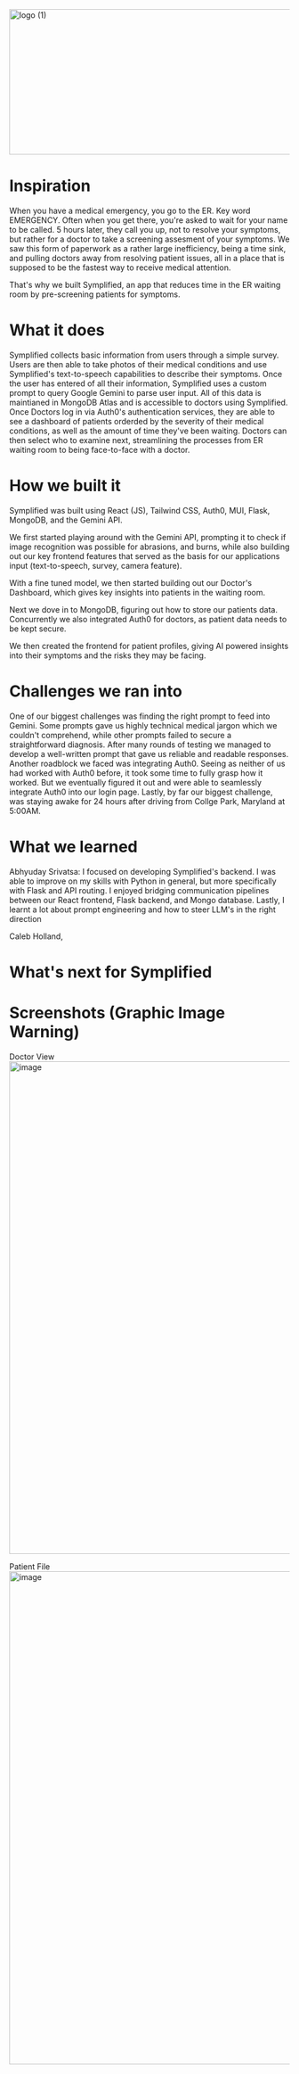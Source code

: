 <img width="888" height="261" alt="logo (1)" src="https://github.com/user-attachments/assets/e4238000-a32d-4fcc-b185-e122e65bd2ba" />

# Inspiration

When you have a medical emergency, you go to the ER. Key word EMERGENCY. Often when you get there, you're asked to wait for your name to be called. 5 hours later, they call you up, not to resolve your symptoms, but rather for a doctor to take a screening assesment of your symptoms. We saw this form of paperwork as a rather large inefficiency, being a time sink, and pulling doctors away from resolving patient issues, all in a place that is supposed to be the fastest way to receive medical attention.

That's why we built Symplified, an app that reduces time in the ER waiting room by pre-screening patients for symptoms.

# What it does

Symplified collects basic information from users through a simple survey. Users are then able to take photos of their medical conditions and use Symplified's text-to-speech capabilities to describe their symptoms. Once the user has entered of all their information, Symplified uses a custom prompt to query Google Gemini to parse user input. All of this data is maintianed in MongoDB Atlas and is accessible to doctors using Symplified.  Once Doctors log in via Auth0's authentication services, they are able to see a dashboard of patients orderded by the severity of their medical conditions, as well as the amount of time they've been waiting. Doctors can then select who to examine next, streamlining the processes from ER waiting room to being face-to-face with a doctor.

# How we built it

Symplified was built using React (JS), Tailwind CSS, Auth0, MUI, Flask, MongoDB, and the Gemini API. 

We first started playing around with the Gemini API, prompting it to check if image recognition was possible for abrasions, and burns, while also 
building out our key frontend features that served as the basis for our applications input (text-to-speech, survey, camera feature).

With a fine tuned model, we then started building out our Doctor's Dashboard, which gives key insights into patients in the waiting room.

Next we dove in to MongoDB, figuring out how to store our patients data. Concurrently we also integrated Auth0 for doctors, as patient data needs to be kept secure.

We then created the frontend for patient profiles, giving AI powered insights into their symptoms and the risks they may be facing.

# Challenges we ran into

One of our biggest challenges was finding the right prompt to feed into Gemini. Some prompts gave us highly technical medical jargon which we couldn't comprehend, while other prompts failed to secure a straightforward diagnosis. After many rounds of testing we managed to develop a well-written prompt that gave us reliable and readable responses. Another roadblock we faced was integrating Auth0. Seeing as neither of us had worked with Auth0 before, it took some time to fully grasp how it worked. But we eventually figured it out and were able to seamlessly integrate Auth0 into our login page. Lastly, by far our biggest challenge, was staying awake for 24 hours after driving from Collge Park, Maryland at 5:00AM.


# What we learned

Abhyuday Srivatsa: I focused on developing Symplified's backend. I was able to improve on my skills with Python in general, but more specifically with Flask and API routing. I enjoyed bridging communication pipelines between our React frontend, Flask backend, and Mongo database. Lastly, I learnt a lot about prompt engineering and how to steer LLM's in the right direction

Caleb Holland,

# What's next for Symplified


# Screenshots (Graphic Image Warning)


Doctor View
<img width="1908" height="884" alt="image" src="https://github.com/user-attachments/assets/61557bd4-3c59-43b3-90d6-c9a810cabf38" />

Patient File
<img width="1918" height="885" alt="image" src="https://github.com/user-attachments/assets/70e5a8c1-9f7b-439e-9de8-a5784eb03526" />






